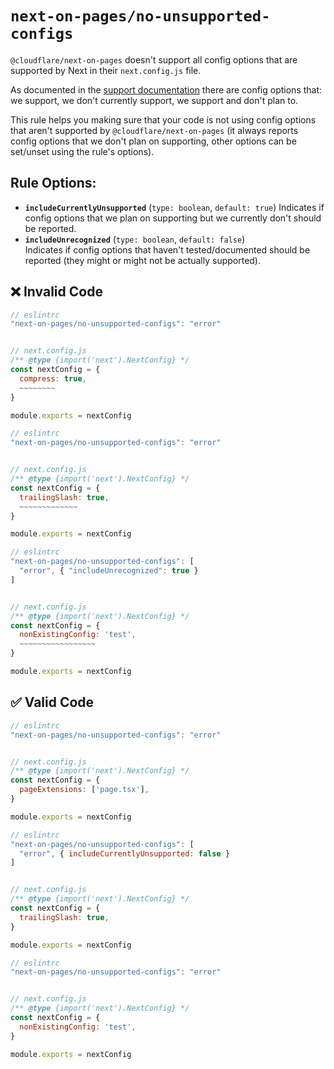 # `next-on-pages/no-unsupported-configs`

`@cloudflare/next-on-pages` doesn't support all config options that are supported by Next in their `next.config.js` file.

As documented in the [support documentation](https://github.com/cloudflare/next-on-pages/blob/main/docs/supported.md#nextconfigjs-properties) there are config options that: we support, we don't currently support, we support and don't plan to.

This rule helps you making sure that your code is not using config options that aren't supported by `@cloudflare/next-on-pages` (it always reports config options that we don't plan on supporting, other options can be set/unset using the rule's options).

## Rule Options:
 - __`includeCurrentlyUnsupported`__ (`type: boolean`, `default: true`)
   Indicates if config options that we plan on supporting but we currently don't should be reported.
 - __`includeUnrecognized`__ (`type: boolean`, `default: false`)\
   Indicates if config options that haven't tested/documented should be reported (they might or might not be actually supported).

## ❌ Invalid Code

```js
// eslintrc
"next-on-pages/no-unsupported-configs": "error"


// next.config.js
/** @type {import('next').NextConfig} */
const nextConfig = {
  compress: true,
  ~~~~~~~~
}

module.exports = nextConfig
```

```js
// eslintrc
"next-on-pages/no-unsupported-configs": "error"


// next.config.js
/** @type {import('next').NextConfig} */
const nextConfig = {
  trailingSlash: true,
  ~~~~~~~~~~~~~
}

module.exports = nextConfig
```

```js
// eslintrc
"next-on-pages/no-unsupported-configs": [
  "error", { "includeUnrecognized": true }
]


// next.config.js
/** @type {import('next').NextConfig} */
const nextConfig = {
  nonExistingConfig: 'test',
  ~~~~~~~~~~~~~~~~~
}

module.exports = nextConfig
```

## ✅ Valid Code

```js
// eslintrc
"next-on-pages/no-unsupported-configs": "error"


// next.config.js
/** @type {import('next').NextConfig} */
const nextConfig = {
  pageExtensions: ['page.tsx'],
}

module.exports = nextConfig
```

```js
// eslintrc
"next-on-pages/no-unsupported-configs": [
  "error", { includeCurrentlyUnsupported: false }
]


// next.config.js
/** @type {import('next').NextConfig} */
const nextConfig = {
  trailingSlash: true,
}

module.exports = nextConfig
```

```js
// eslintrc
"next-on-pages/no-unsupported-configs": "error"


// next.config.js
/** @type {import('next').NextConfig} */
const nextConfig = {
  nonExistingConfig: 'test',
}

module.exports = nextConfig
```
